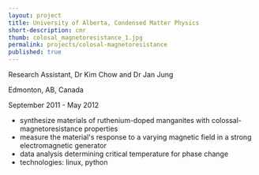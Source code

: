 ```yaml
---
layout: project
title: University of Alberta, Condensed Matter Physics
short-description: cmr
thumb: colosal_magnetoresistance_1.jpg
permalink: projects/colosal-magnetoresistance
published: true
---
```


Research Assistant, Dr Kim Chow and Dr Jan Jung

Edmonton, AB, Canada

September 2011 - May 2012

- synthesize materials of ruthenium-doped manganites with colossal-magnetoresistance properties
- measure the material's response to a varying magnetic field in a strong electromagnetic generator
- data analysis determining critical temperature for phase change
- technologies: linux, python


